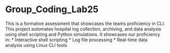 # Group_Coding_Lab25
This is a formative assessment that showcases the teams proficiency in CLI. This project automates hospital log collection, archiving, and data analysis using shell scripting and Python simulations. It showcases our proficiency in:  * Interactive shell scripting * Log file processing * Real-time data analysis using Linux CLI tools
